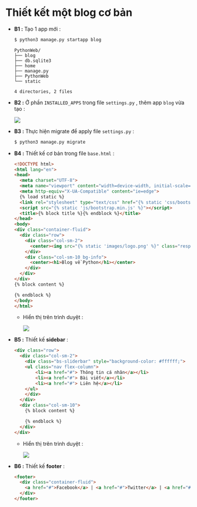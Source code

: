 # Thiết kết một blog cơ bản
- **B1 :** Tạo 1 app mới :
    ```sh
    $ python3 manage.py startapp blog
    ```
    ```
    PythonWeb/
    ├── blog
    ├── db.sqlite3
    ├── home
    ├── manage.py
    ├── PythonWeb
    └── static

    4 directories, 2 files
    ```
- **B2 :** Ở phần `INSTALLED_APPS` trong file `settings.py` , thêm app `blog` vừa tạo :

    <img src=https://i.imgur.com/mkiKu4j.png>

- **B3 :** Thực hiện migrate để apply file `settings.py` :
    ```sh
    $ python3 manage.py migrate
    ```
- **B4 :** Thiết kế  cơ bản trong file `base.html` :
    ```html
    <!DOCTYPE html>
    <html lang="en">
    <head>
      <meta charset="UTF-8">
      <meta name="viewport" content="width=device-width, initial-scale=1.0">
      <meta http-equiv="X-UA-Compatible" content="ie=edge">
      {% load static %}
      <link rel="stylesheet" type="text/css" href="{% static 'css/bootstrap.min.css' %}">
      <script src="{% static 'js/bootstrap.min.js' %}"></script>
      <title>{% block title %}{% endblock %}</title>
    </head>
    <body>
    <div class="container-fluid">
      <div class="row">
        <div class="col-sm-2">
          <center><img src="{% static 'images/logo.png' %}" class="responsive-img" style="max-height:150px"/></center>
        </div>
        <div class="col-sm-10 bg-info">
          <center><h1>Blog về Python</h1></center>
        </div>
      </div>
    </div>
    {% block content %}
    
    {% endblock %}
    </body>
    </html>
    ```
    - Hiển thị trên trình duyệt :

        <img src=https://i.imgur.com/sldNmM3.png>

- **B5 :** Thiết kế **sidebar** :
    ```html
    <div class="row">
      <div class="col-sm-2">
        <div class="bs-sliderbar" style="background-color: #ffffff;">
        <ul class="nav flex-column">
            <li><a href="#"> Thông tin cá nhân</a></li>
            <li><a href="#"> Bài viết</a></li>
            <li><a href="#"> Liên hệ</a></li>
        </ul>
        </div>
      </div>
      <div class="col-sm-10">
        {% block content %}

        {% endblock %}  
      </div>
    </div>
    ```
    - Hiển thị trên trình duyệt :

        <img src=https://i.imgur.com/HvAszJd.png>

- **B6 :** Thiết kế **footer** :
    ```html
    <footer>
      <div class="container-fluid">
        <a href="#">Facebook</a> | <a href="#">Twitter</a> | <a href="#">Instagram</a>
      </div>
    </footer>
    ```
    

